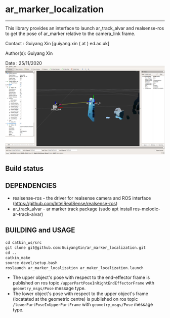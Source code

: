 # ar_marker_localization
-----------------------------------------------------------------

This library provides an interface to launch ar_track_alvar and realsense-ros to get the pose of ar_marker relative to the camera_link frame.

Contact  : Guiyang Xin [guiyang.xin ( at ) ed.ac.uk]

Author(s): Guiyang Xin

Date     : 25/11/2020
![Camera in Rviz](doc/coverPhoto.png?raw=true "Camera in Rviz")
## Build status

DEPENDENCIES
-----------------------------------------------------------------
* realsense-ros - the driver for realsense camera and ROS interface (https://github.com/IntelRealSense/realsense-ros)
* ar_track_alvar - ar marker track package (sudo apt install ros-melodic-ar-track-alvar)

BUILDING and USAGE
--------------------
```
cd catkin_ws/src
git clone git@github.com:GuiyangXin/ar_marker_localization.git
cd ..
catkin_make
source devel/setup.bash
roslaunch ar_marker_localization ar_maker_localization.launch
```
* The upper object's pose with respect to the end-effector frame is published on ros topic `/upperPartPoseInRightEndEffectorFrame` with ``geometry_msgs/Pose`` message type.
* The lower object's pose with respect to the upper object's frame (locatated at the geometric centre) is published on ros topic `/lowerPartPoseInUpperPartFrame` with ``geometry_msgs/Pose`` message type.


